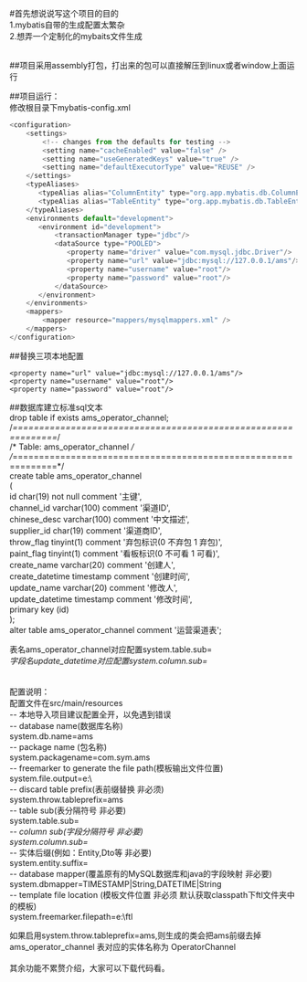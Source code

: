 #首先想说说写这个项目的目的<br/>
1.mybatis自带的生成配置太繁杂<br/>
2.想弄一个定制化的mybaits文件生成<br/>
<br/>

##项目采用assembly打包，打出来的包可以直接解压到linux或者window上面运行<br/>

##项目运行：<br/>
修改根目录下mybatis-config.xml<br/>
```javascript
<configuration>
    <settings> 
        <!-- changes from the defaults for testing -->
        <setting name="cacheEnabled" value="false" />
        <setting name="useGeneratedKeys" value="true" /> 
        <setting name="defaultExecutorType" value="REUSE" /> 
    </settings>
    <typeAliases>
       <typeAlias alias="ColumnEntity" type="org.app.mybatis.db.ColumnEntity"/>
       <typeAlias alias="TableEntity" type="org.app.mybatis.db.TableEntity"/>
    </typeAliases>
    <environments default="development">
       <environment id="development">
           <transactionManager type="jdbc"/> 
           <dataSource type="POOLED">
              <property name="driver" value="com.mysql.jdbc.Driver"/>
              <property name="url" value="jdbc:mysql://127.0.0.1/ams"/>
              <property name="username" value="root"/>
              <property name="password" value="root"/>
           </dataSource>
       </environment>
    </environments>
    <mappers>
        <mapper resource="mappers/mysqlmappers.xml" />
    </mappers>
</configuration>
```

##替换三项本地配置<br/>
```
<property name="url" value="jdbc:mysql://127.0.0.1/ams"/>
<property name="username" value="root"/>
<property name="password" value="root"/>
```

##数据库建立标准sql文本<br/>
drop table if exists ams_operator_channel;<br/>
/*==============================================================*/<br/>
/* Table: ams_operator_channel                                  */<br/>
/*==============================================================*/<br/>
create table ams_operator_channel<br/>
(<br/>
   id                   char(19) not null comment '主键',<br/>
   channel_id           varchar(100) comment '渠道ID',<br/>
   chinese_desc         varchar(100) comment '中文描述',<br/>
   supplier_id          char(19) comment '渠道商ID',<br/>
   throw_flag           tinyint(1) comment '弃包标识(0  不弃包  1 弃包)',<br/>
   paint_flag           tinyint(1) comment '看板标识(0 不可看 1 可看)',<br/>
   create_name          varchar(20) comment '创建人',<br/>
   create_datetime      timestamp comment '创建时间',<br/>
   update_name          varchar(20) comment '修改人',<br/>
   update_datetime      timestamp comment '修改时间',<br/>
   primary key (id)<br/>
);<br/>
alter table ams_operator_channel comment '运营渠道表';<br/>

表名ams_operator_channel对应配置system.table.sub=_<br/>
字段名update_datetime对应配置system.column.sub=_<br/>
<br/>
<br/>
配置说明：<br/>
配置文件在src/main/resources<br/>
-- 本地导入项目建议配置全开，以免遇到错误<br/>
-- database name(数据库名称)<br/>
system.db.name=ams<br/>
-- package name (包名称)<br/>
system.packagename=com.sym.ams<br/>
-- freemarker to generate the file path(模板输出文件位置)<br/>
system.file.output=e:\\<br/>
-- discard table prefix(表前缀替换 非必须)<br/>
system.throw.tableprefix=ams<br/>
-- table sub(表分隔符号 非必要)<br/>
system.table.sub=_<br/>
-- column sub(字段分隔符号 非必要)<br/>
system.column.sub=_<br/>
-- 实体后缀(例如：Entity,Dto等 非必要)<br/>
system.entity.suffix=<br/>
-- database mapper(覆盖原有的MySQL数据库和java的字段映射 非必要)<br/>
system.dbmapper=TIMESTAMP|String,DATETIME|String<br/>
-- template file location (模板文件位置  非必须 默认获取classpath下ftl文件夹中的模板)<br/>
system.freemarker.filepath=e:\\ftl<br/>

如果启用system.throw.tableprefix=ams,则生成的类会把ams前缀去掉<br/>
ams_operator_channel 表对应的实体名称为 OperatorChannel<br/>
<br/>
其余功能不累赘介绍，大家可以下载代码看。<br/>
